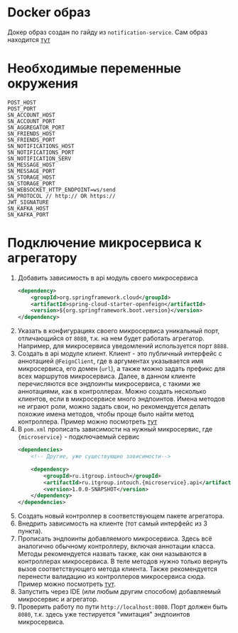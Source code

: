 # Docker образ

Докер образ создан по гайду из `notification-service`. Сам образ
находится [тут](https://hub.docker.com/repository/docker/intouchgroup/aggregator/general)

# Необходимые переменные окружения

```
POST_HOST
POST_PORT
SN_ACCOUNT_HOST
SN_ACCOUNT_PORT
SN_AGGREGATOR_PORT
SN_FRIENDS_HOST
SN_FRIENDS_PORT
SN_NOTIFICATIONS_HOST
SN_NOTIFICATIONS_PORT
SN_NOTIFICATION_SERV
SN_MESSAGE_HOST
SN_MESSAGE_PORT
SN_STORAGE_HOST
SN_STORAGE_PORT
SN_WEBSOCKET_HTTP_ENDPOINT=ws/send
SN_PROTOCOL // http:// OR https://
JWT_SIGNATURE
SN_KAFKA_HOST
SN_KAFKA_PORT
```

# Подключение микросервиса к агрегатору

1. Добавить зависимость в api модуль своего микросервиса
    ```xml
    <dependency>
        <groupId>org.springframework.cloud</groupId>
        <artifactId>spring-cloud-starter-openfeign</artifactId>
        <version>${org.springframework.boot.version}</version>
    </dependency>
    ```
2. Указать в конфигурациях своего микросервиса уникальный порт, отличающийся от `8080`, т.к. на нем будет работать
   агрегатор. Например, для микросервиса уведомлений используется порт `8888`.
3. Создать в api модуле клиент. Клиент - это публичный интерфейс с аннотацией `@FeignClient`, где в аргументах
   указывается имя микросервиса, его домен (`url`), а также можно задать префикс для всех маршрутов микросервиса. Далее,
   в данном клиенте перечисляются все эндпоинты микросервиса, с такими же аннотациями, как в контроллерах. Можно создать
   несколько клиентов, если в микросервисе много эндпоинтов. Имена методов не играют роли, можно задать свои, но
   рекомендуется делать похожие имена методов, чтобы проще было найти метод контроллера. Пример можно
   посмотреть [тут](../notification-service/api/src/main/java/ru/itgroup/intouch/client/NotificationServiceClient.java)
4. В `pom.xml` прописать зависимости на нужный микросервис, где `{microservice}` - подключаемый сервис
   ```xml
   <dependencies>
       <!-- Другие, уже существующие зависимости-->
   
       <dependency>
           <groupId>ru.itgroup.intouch</groupId>
           <artifactId>ru.itgroup.intouch.{microservice}.api</artifactId>
           <version>1.0.0-SNAPSHOT</version>
       </dependency>
   </dependencies>
   ```
5. Создать новый контроллер в соответствующем пакете агрегатора.
6. Внедрить зависимость на клиенте (тот самый интерфейс из 3 пункта).
7. Прописать эндпоинты добавляемого микросервиса. Здесь всё аналогично обычному контроллеру, включая аннотации класса.
   Методы рекомендуется назвать также, как они называются в контроллерах микросервиса. В теле методов нужно только
   вернуть вызов соответствующего метода клиента. Также рекомендуется перенести валидацию из контроллеров микросервиса
   сюда. Пример можно
   посмотреть [тут](src/main/java/ru/itgroup/intouch/aggregator/controller/NotificationController.java).
8. Запустить через IDE (или любым другим способом) добавляемый микросервис и агрегатор.
9. Проверить работу по пути `http://localhost:8080`. Порт должен быть `8080`, т.к. здесь уже тестируется "имитация"
   эндпоинтов микросервиса.
